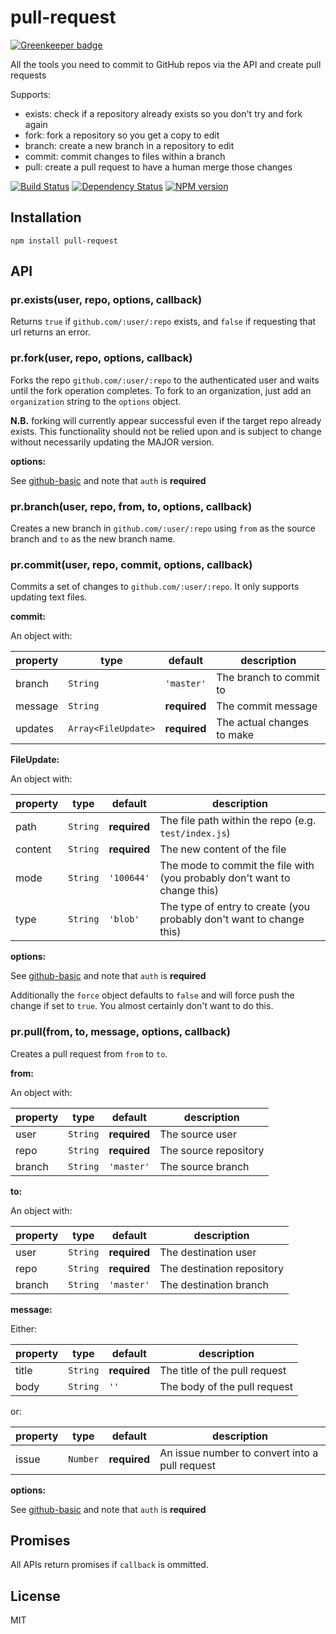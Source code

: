 # pull-request

[![Greenkeeper badge](https://badges.greenkeeper.io/ForbesLindesay/pull-request.svg)](https://greenkeeper.io/)

All the tools you need to commit to GitHub repos via the API and create pull requests

Supports:

 - exists: check if a repository already exists so you don't try and fork again
 - fork: fork a repository so you get a copy to edit
 - branch: create a new branch in a repository to edit
 - commit: commit changes to files within a branch
 - pull: create a pull request to have a human merge those changes

[![Build Status](https://img.shields.io/travis/ForbesLindesay/pull-request/master.svg)](https://travis-ci.org/ForbesLindesay/pull-request)
[![Dependency Status](https://img.shields.io/david/ForbesLindesay/pull-request.svg)](https://david-dm.org/ForbesLindesay/pull-request)
[![NPM version](https://img.shields.io/npm/v/pull-request.svg)](https://www.npmjs.com/package/pull-request)

## Installation

    npm install pull-request

## API

### pr.exists(user, repo, options, callback)

Returns `true` if `github.com/:user/:repo` exists, and `false` if requesting that url returns an error.

### pr.fork(user, repo, options, callback)

Forks the repo `github.com/:user/:repo` to the authenticated user and waits until the fork operation completes.  To fork to an organization, just add an `organization` string to the `options` object.

**N.B.** forking will currently appear successful even if the target repo already exists.  This functionality should not be relied upon and is subject to change without necessarily updating the MAJOR version.

**options:**

See [github-basic](https://github.com/ForbesLindesay/github-basic#options) and note that `auth` is **required**

### pr.branch(user, repo, from, to, options, callback)

Creates a new branch in `github.com/:user/:repo` using `from` as the source branch and `to` as the new branch name.

### pr.commit(user, repo, commit, options, callback)

Commits a set of changes to `github.com/:user/:repo`.  It only supports updating text files.

**commit:**

An object with:

property | type                | default      | description
---------|---------------------|--------------|----------------------------
branch   | `String`            | `'master'`   | The branch to commit to
message  | `String`            | **required** | The commit message
updates  | `Array<FileUpdate>` | **required** | The actual changes to make

**FileUpdate:**

An object with:

property | type     | default      | description
---------|----------|--------------|----------------------------
path     | `String` | **required** | The file path within the repo (e.g. `test/index.js`)
content  | `String` | **required** | The new content of the file
mode     | `String` | `'100644'`   | The mode to commit the file with (you probably don't want to change this)
type     | `String` | `'blob'`     | The type of entry to create (you probably don't want to change this)

**options:**

See [github-basic](https://github.com/ForbesLindesay/github-basic#options) and note that `auth` is **required**

Additionally the `force` object defaults to `false` and will force push the change if set to `true`.  You almost certainly don't want to do this.


### pr.pull(from, to, message, options, callback)

Creates a pull request from `from` to `to`.

**from:**

An object with:

property | type     | default      | description
---------|----------|--------------|----------------------------
user     | `String` | **required** | The source user
repo     | `String` | **required** | The source repository
branch   | `String` | `'master'`   | The source branch

**to:**

An object with:

property | type     | default      | description
---------|----------|--------------|----------------------------
user     | `String` | **required** | The destination user
repo     | `String` | **required** | The destination repository
branch   | `String` | `'master'`   | The destination branch

**message:**

Either:

property | type     | default      | description
---------|----------|--------------|----------------------------
title    | `String` | **required** | The title of the pull request
body     | `String` | `''`         | The body of the pull request

or:

property | type     | default      | description
---------|----------|--------------|----------------------------
issue    | `Number` | **required** | An issue number to convert into a pull request

**options:**

See [github-basic](https://github.com/ForbesLindesay/github-basic#options) and note that `auth` is **required**

## Promises

All APIs return promises if `callback` is ommitted.

## License

  MIT